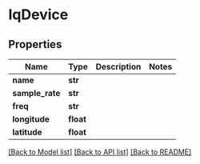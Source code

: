 # IqDevice

## Properties
Name | Type | Description | Notes
------------ | ------------- | ------------- | -------------
**name** | **str** |  | 
**sample_rate** | **str** |  | 
**freq** | **str** |  | 
**longitude** | **float** |  | 
**latitude** | **float** |  | 

[[Back to Model list]](../README.md#documentation-for-models) [[Back to API list]](../README.md#documentation-for-api-endpoints) [[Back to README]](../README.md)

